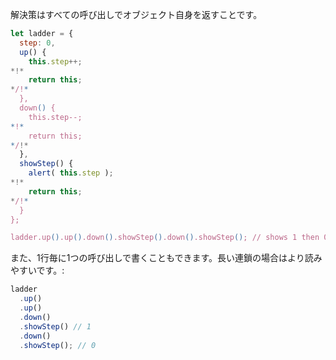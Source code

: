 解決策はすべての呼び出しでオブジェクト自身を返すことです。

```js run demo
let ladder = {
  step: 0,
  up() {
    this.step++;
*!*
    return this;
*/!*
  },
  down() {
    this.step--;
*!*
    return this;
*/!*
  },
  showStep() {
    alert( this.step );
*!*
    return this;
*/!*
  }
};

ladder.up().up().down().showStep().down().showStep(); // shows 1 then 0
```

また、1行毎に1つの呼び出しで書くこともできます。長い連鎖の場合はより読みやすいです。:

```js
ladder
  .up()
  .up()
  .down()
  .showStep() // 1
  .down()
  .showStep(); // 0
```
